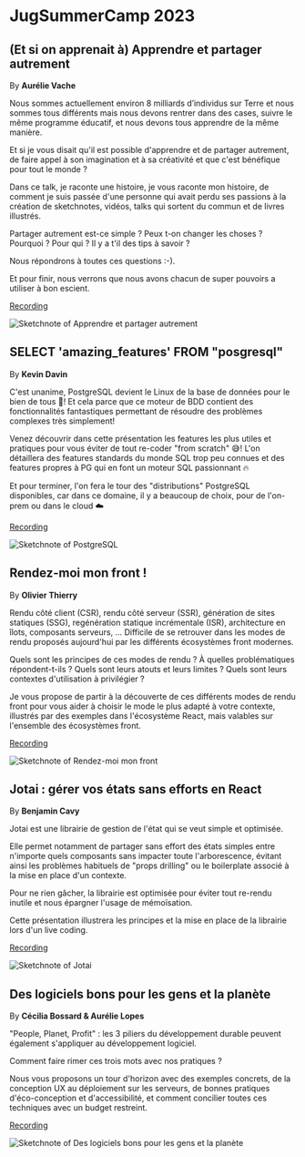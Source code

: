 # JugSummerCamp 2023

## (Et si on apprenait à) Apprendre et partager autrement

By **Aurélie Vache**

Nous sommes actuellement environ 8 milliards d’individus sur Terre et nous sommes tous différents mais nous devons rentrer dans des cases, suivre le même programme éducatif, et nous devons tous apprendre de la même manière.

Et si je vous disait qu'il est possible d'apprendre et de partager autrement, de faire appel à son imagination et à sa créativité et que c'est bénéfique pour tout le monde ?

Dans ce talk, je raconte une histoire, je vous raconte mon histoire, de comment je suis passée d'une personne qui avait perdu ses passions à la création de sketchnotes, vidéos, talks qui sortent du commun et de livres illustrés.

Partager autrement est-ce simple ? Peux t-on changer les choses ? Pourquoi ? Pour qui ? Il y a t'il des tips à savoir ?

Nous répondrons à toutes ces questions :-).

Et pour finir, nous verrons que nous avons chacun de super pouvoirs a utiliser à bon escient.


[Recording](https://youtu.be/KPZR3y2ICJg?feature=shared)

![Sketchnote of Apprendre et partager autrement](./learn.jpeg "Apprendre et partager autrement")

## SELECT 'amazing_features' FROM "posgresql"

By **Kevin Davin**

C'est unanime, PostgreSQL devient le Linux de la base de données pour le bien de tous 🚀!
Et cela parce que ce moteur de BDD contient des fonctionnalités fantastiques permettant de résoudre des problèmes complexes très simplement!

Venez découvrir dans cette présentation les features les plus utiles et pratiques pour vous éviter de tout re-coder "from scratch" 😅!
L'on détaillera des features standards du monde SQL trop peu connues et des features propres à PG qui en font un moteur SQL passionnant 🔥

Et pour terminer, l'on fera le tour des "distributions" PostgreSQL disponibles, car dans ce domaine, il y a beaucoup de choix, pour de l'on-prem ou dans le cloud ☁️

[Recording](https://youtu.be/a3rqfV1cE0I?feature=shared)

![Sketchnote of PostgreSQL](./postgre.jpeg "PostgreSQL")

## Rendez-moi mon front !

By **Olivier Thierry**

Rendu côté client (CSR), rendu côté serveur (SSR), génération de sites statiques (SSG), regénération statique incrémentale (ISR), architecture en îlots, composants serveurs, … Difficile de se retrouver dans les modes de rendu proposés aujourd'hui par les différents écosystèmes front modernes.

Quels sont les principes de ces modes de rendu ? À quelles problématiques répondent-t-ils ? Quels sont leurs atouts et leurs limites ? Quels sont leurs contextes d'utilisation à privilégier ?

Je vous propose de partir à la découverte de ces différents modes de rendu front pour vous aider à choisir le mode le plus adapté à votre contexte, illustrés par des exemples dans l'écosystème React, mais valables sur l'ensemble des écosystèmes front.

[Recording](https://youtu.be/3FOGIo2aGFk?feature=shared)

![Sketchnote of Rendez-moi mon front ](./front.jpeg "Rendez-moi mon front ")


## Jotai : gérer vos états sans efforts en React 

By **Benjamin Cavy**

Jotai est une librairie de gestion de l'état qui se veut simple et optimisée.

Elle permet notamment de partager sans effort des états simples entre n'importe quels composants sans impacter toute l'arborescence, évitant ainsi les problèmes habituels de "props drilling" ou le boilerplate associé à la mise en place d'un contexte.

Pour ne rien gâcher, la librairie est optimisée pour éviter tout re-rendu inutile et nous épargner l'usage de mémoïsation.

Cette présentation illustrera les principes et la mise en place de la librairie lors d'un live coding.

[Recording](https://youtu.be/J8cro3rekqA?feature=shared)

![Sketchnote of Jotai](./jotai.jpeg "Jotai")

## Des logiciels bons pour les gens et la planète

By **Cécilia Bossard & Aurélie Lopes**

"People, Planet, Profit" : les 3 piliers du développement durable peuvent également s'appliquer au développement logiciel.

Comment faire rimer ces trois mots avec nos pratiques ?

Nous vous proposons un tour d'horizon avec des exemples concrets, de la conception UX au déploiement sur les serveurs, de bonnes pratiques d'éco-conception et d'accessibilité, et comment concilier toutes ces techniques avec un budget restreint.


[Recording](https://youtu.be/zFzO8QuxAtg?feature=shared)

![Sketchnote of Des logiciels bons pour les gens et la planète](./dev-durable.jpeg "Des logiciels bons pour les gens et la planète")